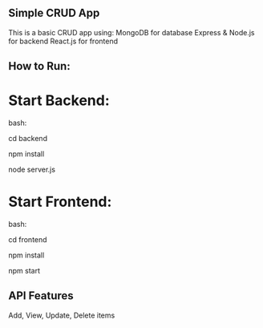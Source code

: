 ## Simple CRUD App
This is a basic CRUD app using:
MongoDB for database
Express & Node.js for backend
React.js for frontend

## How to Run:

# Start Backend:
bash:

cd backend

npm install

node server.js

# Start Frontend:
bash:

cd frontend

npm install

npm start

## API Features
Add, View, Update, Delete items
